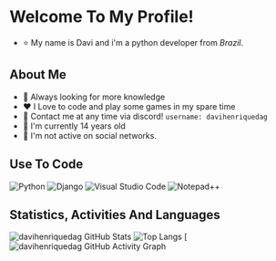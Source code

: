 # Welcome To My Profile!

- ⭐ My name is Davi and i'm a python developer from *Brazil*.

## About Me

- 📑 Always looking for more knowledge
- ❤️ I Love to code and play some games in my spare time
- 📩 Contact me at any time via discord! `username: davihenriquedag`
- 🧢 I'm currently 14 years old
- 🚨 I'm not active on social networks.
 
## Use To Code

![Python](https://img.shields.io/badge/python-3670A0?style=for-the-badge&logo=python&logoColor=ffdd54)
![Django](https://img.shields.io/badge/django-%23092E20.svg?style=for-the-badge&logo=django&logoColor=white)
![Visual Studio Code](https://img.shields.io/badge/Visual%20Studio%20Code-0078d7.svg?style=for-the-badge&logo=visual-studio-code&logoColor=white)
![Notepad++](https://img.shields.io/badge/Notepad++-90E59A.svg?style=for-the-badge&logo=notepad%2b%2b&logoColor=black)

## Statistics, Activities And Languages

![davihenriquedag GitHub Stats](https://github-readme-stats.vercel.app/api?username=davihenriquedag&show_icons=true&theme=github_dark)
![Top Langs](https://github-readme-stats.vercel.app/api/top-langs/?username=davihenriquedag&layout=compact&theme=github_dark)
[![davihenriquedag GitHub Activity Graph](https://github-readme-activity-graph.vercel.app/graph?username=davihenriquedag&theme=github_dark)